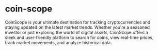 # coin-scope
CoinScope is your ultimate destination for tracking cryptocurrencies and staying updated on the latest market trends. Whether you're a seasoned investor or just exploring the world of digital assets, CoinScope offers a sleek and user-friendly platform to search for coins, view real-time prices, track market movements, and analyze historical data. 
